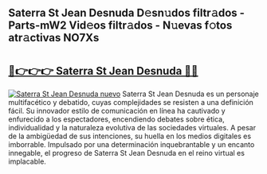 ## Saterra St Jean Desnuda D𝚎sn𝚞dos filtr𝚊dos - Parts-mW2 Vid𝚎os filtr𝚊dos - N𝚞evas f𝚘tos atr𝚊ctivas NO7Xs

# <h2><a href="http://mbatjyc.tromn.icu/?c=Saterra+St+Jean+Desnuda">🔗👉👉👉 Saterra St Jean Desnuda 🔗🔗</a></h2>

[![Saterra St Jean Desnuda nuevo](https://i.imgur.com/pEAQMta.gif)](http://mbatjyc.tromn.icu/?c=Saterra+St+Jean+Desnuda)
Saterra St Jean Desnuda es un personaje multifacético y debatido, cuyas complejidades se resisten a una definición fácil.  Su innovador estilo de comunicación en línea ha cautivado y enfurecido a los espectadores, encendiendo debates sobre ética, individualidad y la naturaleza evolutiva de las sociedades virtuales. A pesar de la ambigüedad de sus intenciones, su huella en los medios digitales es imborrable. Impulsado por una determinación inquebrantable y un encanto innegable, el progreso de Saterra St Jean Desnuda en el reino virtual es implacable.
